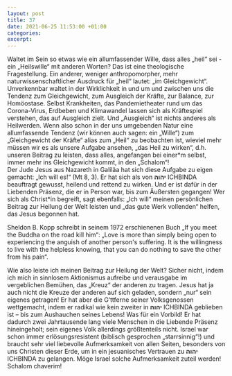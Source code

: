 ```yaml
---
layout: post
title: 37
date: 2021-06-25 11:53:00 +01:00
categories: 
excerpt: 
---
```


Waltet im Sein so etwas wie ein allumfassender Wille, dass alles „heil“ sei - ein „Heilswille“ mit anderen Worten? Das ist eine theologische Fragestellung. Ein anderer, weniger anthropomorpher, mehr naturwissenschaftlicher Ausdruck für „heil“ lautet: „im Gleichgewicht“.\
Unverkennbar waltet in der Wirklichkeit in und um und zwischen uns die Tendenz zum Gleichgewicht, zum Ausgleich der Kräfte, zur Balance, zur Homöostase. Selbst Krankheiten, das Pandemietheater rund um das Corona-Virus, Erdbeben und Klimawandel lassen sich als Kräftespiel verstehen, das auf Ausgleich zielt. Und „Ausgleich“ ist nichts anderes als Heilwerden. Wenn also schon in der uns umgebenden Natur eine allumfassende Tendenz (wir können auch sagen: ein „Wille“) zum „Gleichgewicht der Kräfte“ alias zum „Heil“ zu beobachten ist, wieviel mehr müssen wir es als unsere Aufgabe ansehen, „das Heil zu wirken“, d.h. unseren Beitrag zu leisten, dass alles, angefangen bei einer\*m selbst, immer mehr ins Gleichgewicht kommt, in den „Schalom“!\
Der Jude Jesus aus Nazareth in Galiläa hat sich diese Aufgabe zu eigen gemacht: „Ich will es!“ (Mt 8, 3). Er hat sich als von **יהוה** ICHBINDA beauftragt gewusst, heilend und rettend zu wirken. Und er ist dafür in der Liebenden Präsenz, die er in Person war, bis zum Äußersten gegangen! Wer sich als Christ\*in begreift, sagt ebenfalls: „Ich will“ meinen persönlichen Beitrag zur Heilung der Welt leisten und „das gute Werk vollenden“ helfen, das Jesus begonnen hat.

Sheldon B. Kopp schreibt in seinem 1972 erschienenen Buch „If you meet the Buddha on the road kill him“: „Love is more than simply being open to experiencing the anguish of another person's suffering. It is the willingness to live with the helpless knowing, that you can do nothing to save the other from his pain“.

Wie also leiste ich meinen Beitrag zur Heilung der Welt? Sicher nicht, indem ich mich in sinnlosem Aktionismus aufreibe und verausgabe im vergeblichen Bemühen, das „Kreuz“ der anderen zu tragen. Jesus hat ja auch nicht die Kreuze der anderen auf sich geladen, sondern „nur“ sein eigenes getragen! Er hat aber die G‘ttferne seiner Volksgenossen wettgemacht, indem er radikal wie kein zweiter in **יהוה** ICHBINDA geblieben ist – bis zum Aushauchen seines Lebens! Was für ein Vorbild! Er hat dadurch zwei Jahrtausende lang viele Menschen in die Liebende Präsenz hineingeholt; sein eigenes Volk allerdings größtenteils nicht. Israel war schon immer erlösungsresistent (biblisch gesprochen „starrsinnig“!) und braucht sehr viel liebevolle Aufmerksamkeit von allen Seiten, besonders von uns Christen dieser Erde, um in ein jesuanisches Vertrauen zu **יהוה** ICHBINDA zu gelangen. Möge Israel solche Aufmerksamkeit zuteil werden! Schalom chaverim!
